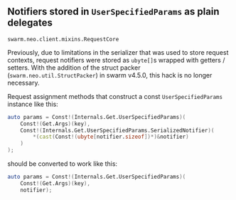## Notifiers stored in `UserSpecifiedParams` as plain delegates

`swarm.neo.client.mixins.RequestCore`

Previously, due to limitations in the serializer that was used to store request
contexts, request notifiers were stored as `ubyte[]`s wrapped with getters /
setters. With the addition of the struct packer (`swarm.neo.util.StructPacker`)
in swarm v4.5.0, this hack is no longer necessary.

Request assignment methods that construct a const `UserSpecifiedParams` instance
like this:

```D
auto params = Const!(Internals.Get.UserSpecifiedParams)(
    Const!(Get.Args)(key),
    Const!(Internals.Get.UserSpecifiedParams.SerializedNotifier)(
        *(cast(Const!(ubyte[notifier.sizeof])*)&notifier)
    )
);
```
should be converted to work like this:
```D
auto params = Const!(Internals.Get.UserSpecifiedParams)(
    Const!(Get.Args)(key),
    notifier);
```

